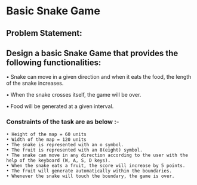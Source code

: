 # Basic Snake Game

## **Problem Statement:**


## Design a basic Snake Game that provides the following functionalities:

• Snake can move in a given direction and when it eats the food, the length of the snake increases.

• When the snake crosses itself, the game will be over.

• Food will be generated at a given interval.

### **Constraints of the task are as below :-**
    • Height of the map = 60 units
    • Width of the map = 120 units
    • The snake is represented with an o symbol.
    • The fruit is represented with an 8(eight) symbol.
    • The snake can move in any direction according to the user with the help of the keyboard (W, A, S, D keys).
    • When the snake eats a fruit, the score will increase by 5 points.
    • The fruit will generate automatically within the boundaries.
    • Whenever the snake will touch the boundary, the game is over.